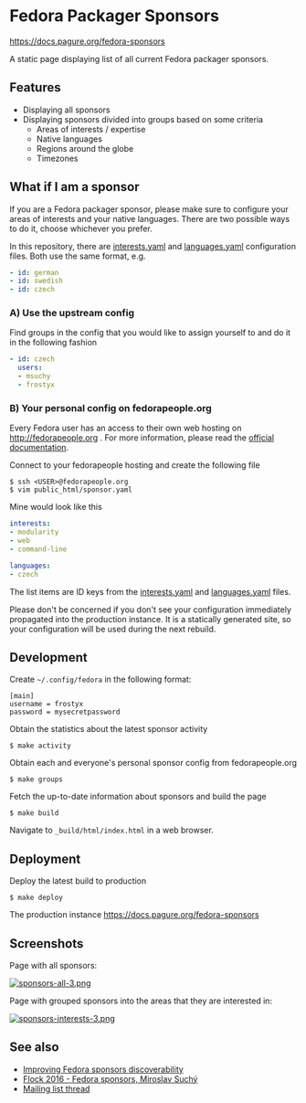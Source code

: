 # Fedora Packager Sponsors

https://docs.pagure.org/fedora-sponsors

A static page displaying list of all current Fedora packager
sponsors.

## Features

- Displaying all sponsors
- Displaying sponsors divided into groups based on some criteria
  - Areas of interests / expertise
  - Native languages
  - Regions around the globe
  - Timezones


## What if I am a sponsor

If you are a Fedora packager sponsor, please make sure to configure
your areas of interests and your native languages. There are two
possible ways to do it, choose whichever you prefer.

In this repository, there are [interests.yaml][interests] and
[languages.yaml][languages] configuration files. Both use the same
format, e.g.

```yaml
- id: german
- id: swedish
- id: czech
```


### A) Use the upstream config

Find groups in the config that you would like to assign yourself to
and do it in the following fashion

```yaml
- id: czech
  users:
  - msuchy
  - frostyx
```


### B) Your personal config on fedorapeople.org

Every Fedora user has an access to their own web hosting on
http://fedorapeople.org . For more information, please read the
[official documentation][fedorapeople-docs].

Connect to your fedorapeople hosting and create the following file

```
$ ssh <USER>@fedorapeople.org
$ vim public_html/sponsor.yaml
```

Mine would look like this

```yaml
interests:
- modularity
- web
- command-line

languages:
- czech
```

The list items are ID keys from the [interests.yaml][interests] and
[languages.yaml][languages] files.

Please don't be concerned if you don't see your configuration
immediately propagated into the production instance. It is a
statically generated site, so your configuration will be used during
the next rebuild.


## Development

Create `~/.config/fedora` in the following format:

```
[main]
username = frostyx
password = mysecretpassword
```

Obtain the statistics about the latest sponsor activity

```
$ make activity
```

Obtain each and everyone's personal sponsor config from
fedorapeople.org

```
$ make groups
```

Fetch the up-to-date information about sponsors and build the page

```
$ make build
```

Navigate to `_build/html/index.html` in a web browser.


## Deployment

Deploy the latest build to production

```
$ make deploy
```

The production instance
https://docs.pagure.org/fedora-sponsors


## Screenshots

Page with all sponsors:

[![sponsors-all-3.png](http://pagure.io/fork/praiskup/copr/copr/issue/raw/files/caa62011cfa2106d9785836114ea7cf3df7f90e17eb86e045ffcef024f5399c3-sponsors-all-3.png)](http://pagure.io/fork/praiskup/copr/copr/issue/raw/files/caa62011cfa2106d9785836114ea7cf3df7f90e17eb86e045ffcef024f5399c3-sponsors-all-3.png)

Page with grouped sponsors into the areas that they are interested in:

[![sponsors-interests-3.png](http://pagure.io/fork/praiskup/copr/copr/issue/raw/files/da4ec152454a5fae0691ad4871cd6e13df07a2df0f269cdc5f871eaf22788491-sponsors-interests-3.png)](http://pagure.io/fork/praiskup/copr/copr/issue/raw/files/da4ec152454a5fae0691ad4871cd6e13df07a2df0f269cdc5f871eaf22788491-sponsors-interests-3.png)


## See also

- [Improving Fedora sponsors discoverability][packager-sponsors-rfe]
- [Flock 2016 - Fedora sponsors, Miroslav Suchý][msuchy-flock]
- [Mailing list thread][mailing-list-thread]


[packager-sponsors-rfe]: https://pagure.io/packager-sponsors/issue/470
[msuchy-flock]: https://www.youtube.com/watch?v=yBjPLrD77p4
[mailing-list-thread]: https://lists.fedoraproject.org/archives/list/devel@lists.fedoraproject.org/thread/IISNS57OVFFGPCZWUPZGZXUVBAMW74VZ/
[interests]: https://github.com/FrostyX/fedora-sponsors/blob/main/interests.yaml
[languages]: https://github.com/FrostyX/fedora-sponsors/blob/main/languages.yaml
[fedorapeople-docs]: https://fedoraproject.org/wiki/Infrastructure/fedorapeople.org
